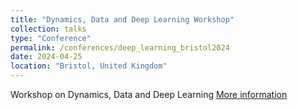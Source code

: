 ```yaml
---
title: "Dynamics, Data and Deep Learning Workshop"
collection: talks
type: "Conference"
permalink: /conferences/deep_learning_bristol2024
date: 2024-04-25
location: "Bristol, United Kingdom"
---
```


Workshop on Dynamics, Data and Deep Learning
[More information](https://maths4dl.ac.uk/newsevents/dynamics-data-and-deep-learning-workshop-25-26-march-2024)